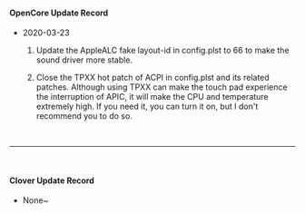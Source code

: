 #### OpenCore Update Record
- 2020-03-23
	1. Update the AppleALC fake layout-id in config.plst to 66 to make the sound driver more stable.
    
	2. Close the TPXX hot patch of ACPI in config.plst and its related patches. Although using TPXX can make the touch pad experience the interruption of APIC, it will make the CPU and temperature extremely high. If you need it, you can turn it on, but I don't recommend you to do so.

</br>

------------

</br>

#### Clover Update Record
- None~